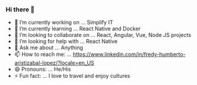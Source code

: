 ### Hi there 👋

- 🔭 I’m currently working on ... Simplify IT
- 🌱 I’m currently learning ... React Native and Docker 
- 👯 I’m looking to collaborate on ... React, Angular, Vue, Node JS projects
- 🤔 I’m looking for help with ... React Native
- 💬 Ask me about ... Anything
- 📫 How to reach me: ... https://www.linkedin.com/in/fredy-humberto-aristizabal-lopez/?locale=en_US
- 😄 Pronouns: ... He/His
- ⚡ Fun fact: ... I love to travel and enjoy cultures

